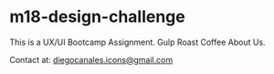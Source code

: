 # m18-design-challenge

This is a UX/UI Bootcamp Assignment. Gulp Roast Coffee About Us.

Contact at: diegocanales.icons@gmail.com
